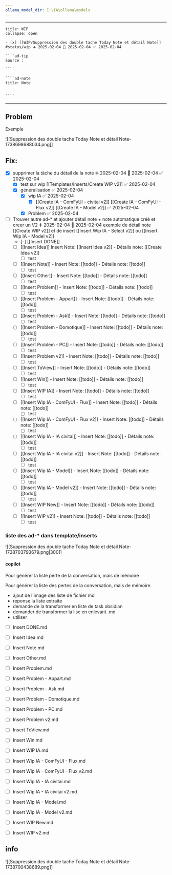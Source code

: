 ```yaml
---
ollama_model_dir: I:\IA\ollama\models
---
```


---
 
``````ad-example
title: WIP 
collapse: open

- [x] [[WIP/Suppression des double tache Today Note et détail Note]] #status/wip ➕ 2025-02-04 🛫 2025-02-04 ✅ 2025-02-04

````ad-tip
Source : 

````

````ad-note
title: Note
 

````

``````

---
## Problem 
Exemple

![[Suppression des double tache Today Note et détail Note-1738698688034.png]]

## Fix: 
- [x] supprimer la tâche du détail de la note ➕ 2025-02-04   🛫 2025-02-04 ✅ 2025-02-04
	- [x] test sur wip [[Templates/Inserts/Create WIP v2]] ✅ 2025-02-04
	- [x] généralisation ✅ 2025-02-04
		- [x] wip IA ✅ 2025-02-04
			- [x] [[Create IA - ComFyUI - civitai v2]] [[Create IA - ComFyUI - Flux v2]] [[Create IA - Model v2]] ✅ 2025-02-04
		- [x] Problem ✅ 2025-02-04
- [ ] Trouver autre ad-* et ajouter détail note + note automatique créé et creer un V2 ➕ 2025-02-04   🛫 2025-02-04 
	exemple de détail note [[Create WIP v2]] et de insert [[Insert Wip IA - Select v2]] ou [[Insert Wip IA - Model v2]]
	- [-] [[Insert DONE]] 
	- [ ] [[Insert Idea]] Insert Note: [[Insert Idea v2]]  - Détails note: [[Create Idea v2]]
		- [ ] test 
	- [ ] [[Insert Note]] - Insert Note: [[todo]] - Détails note: [[todo]]
	    - [ ] test
	- [ ] [[Insert Other]] - Insert Note: [[todo]] - Détails note: [[todo]]
	    - [ ] test
	- [ ] [[Insert Problem]] - Insert Note: [[todo]] - Détails note: [[todo]]
	    - [ ] test
	- [ ] [[Insert Problem - Appart]] - Insert Note: [[todo]] - Détails note: [[todo]]
	    - [ ] test
	- [ ] [[Insert Problem - Ask]] - Insert Note: [[todo]] - Détails note: [[todo]]
	    - [ ] test
	- [ ] [[Insert Problem - Domotique]] - Insert Note: [[todo]] - Détails note: [[todo]]
	    - [ ] test
	- [ ] [[Insert Problem - PC]] - Insert Note: [[todo]] - Détails note: [[todo]]
	    - [ ] test
	- [ ] [[Insert Problem v2]] - Insert Note: [[todo]] - Détails note: [[todo]]
	    - [ ] test
	- [ ] [[Insert ToView]] - Insert Note: [[todo]] - Détails note: [[todo]]
	    - [ ] test
	- [ ] [[Insert Win]] - Insert Note: [[todo]] - Détails note: [[todo]]
	    - [ ] test
	- [ ] [[Insert WIP IA]] - Insert Note: [[todo]] - Détails note: [[todo]]
	    - [ ] test
	- [ ] [[Insert Wip IA - ComFyUI - Flux]] - Insert Note: [[todo]] - Détails note: [[todo]]
	    - [ ] test
	- [ ] [[Insert Wip IA - ComFyUI - Flux v2]] - Insert Note: [[todo]] - Détails note: [[todo]]
	    - [ ] test
	- [ ] [[Insert Wip IA - IA civitai]] - Insert Note: [[todo]] - Détails note: [[todo]]
	    - [ ] test
	- [ ] [[Insert Wip IA - IA civitai v2]] - Insert Note: [[todo]] - Détails note: [[todo]]
	    - [ ] test
	- [ ] [[Insert Wip IA - Model]] - Insert Note: [[todo]] - Détails note: [[todo]]
	    - [ ] test
	- [ ] [[Insert Wip IA - Model v2]] - Insert Note: [[todo]] - Détails note: [[todo]]
	    - [ ] test
	- [ ] [[Insert WIP New]] - Insert Note: [[todo]] - Détails note: [[todo]]
	    - [ ] test
	- [ ] [[Insert WIP v2]] - Insert Note: [[todo]] - Détails note: [[todo]]
	    - [ ] test

### liste des ad-* dans template/inserts

![[Suppression des double tache Today Note et détail Note-1738703793679.png|300]]

#### copilot 

Pour générer la liste
   perte de la conversation, mais de mémoire

Pour générer la liste des pertes de la conversation, mais de mémoire.
- ajout de l'image des liste de fichier md 
- reponse la liste extraite 
- demande de la transformer en liste de task obsidian 
- demander de transformer la lise en enlevant .md 
- utiliser  

- [ ] Insert DONE.md
- [ ] Insert Idea.md
- [ ] Insert Note.md
- [ ] Insert Other.md
- [ ] Insert Problem.md
- [ ] Insert Problem - Appart.md
- [ ] Insert Problem - Ask.md
- [ ] Insert Problem - Domotique.md
- [ ] Insert Problem - PC.md
- [ ] Insert Problem v2.md
- [ ] Insert ToView.md
- [ ] Insert Win.md
- [ ] Insert WIP IA.md
- [ ] Insert Wip IA - ComFyUI - Flux.md
- [ ] Insert Wip IA - ComFyUI - Flux v2.md
- [ ] Insert Wip IA - IA civitai.md
- [ ] Insert Wip IA - IA civitai v2.md
- [ ] Insert Wip IA - Model.md
- [ ] Insert Wip IA - Model v2.md
- [ ] Insert WIP New.md
- [ ] Insert WIP v2.md


## info


![[Suppression des double tache Today Note et détail Note-1738700438689.png]]